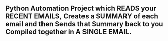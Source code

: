 ## Python Automation Project which READS your RECENT EMAILS, Creates a SUMMARY of each email and then Sends that Summary back to you Compiled together in A SINGLE EMAIL.
